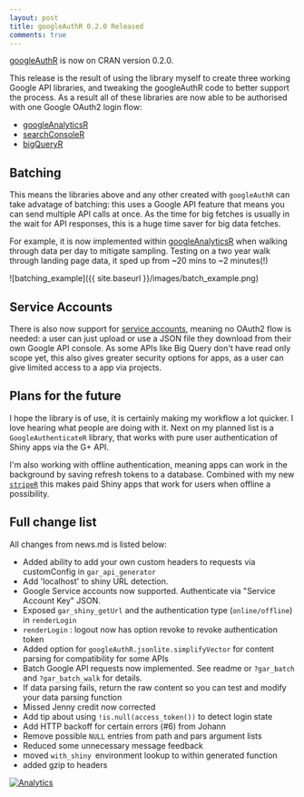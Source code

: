 ```yaml
---
layout: post
title: googleAuthR 0.2.0 Released
comments: true
---
```


[googleAuthR](https://github.com/MarkEdmondson1234/googleAuthR) is now on CRAN version 0.2.0.

This release is the result of using the library myself to create three working Google API libraries, and tweaking the googleAuthR code to better support the process.  As a result all of these libraries are now able to be authorised with one Google OAuth2 login flow:

* [googleAnalyticsR](https://github.com/MarkEdmondson1234/googleAnalyticsR_public)
* [searchConsoleR](https://github.com/MarkEdmondson1234/searchConsoleR)
* [bigQueryR](https://github.com/MarkEdmondson1234/bigQueryR)

## Batching 

This means the libraries above and any other created with `googleAuthR` can take advatage of batching: this uses a Google API feature that means you can send multiple API calls at once.  As the time for big fetches is usually in the wait for API responses, this is a huge time saver for big data fetches.  

For example, it is now implemented within [googleAnalyticsR](https://github.com/MarkEdmondson1234/googleAnalyticsR_public) when walking through data per day to mitigate sampling.  Testing on a two year walk through landing page data, it sped up from ~20 mins to ~2 minutes(!)

![batching_example]({{ site.baseurl }}/images/batch_example.png)

## Service Accounts

There is also now support for [service accounts](https://developers.google.com/identity/protocols/OAuth2ServiceAccount), meaning no OAuth2 flow is needed: a user can just upload or use a JSON file they download from their own Google API console.  As some APIs like Big Query don't have read only scope yet, this also gives greater security options for apps, as a user can give limited access to a app via projects. 

## Plans for the future

I hope the library is of use, it is certainly making my workflow a lot quicker.  I love hearing what people are doing with it.  Next on my planned list is a `GoogleAuthenticateR` library, that works with pure user authentication of Shiny apps via the G+ API. 

I'm also working with offline authentication, meaning apps can work in the background by saving refresh tokens to a database.  Combined with my new [`stripeR`](https://github.com/MarkEdmondson1234/stripeR) this makes paid Shiny apps that work for users when offline a possibility. 

## Full change list

All changes from news.md is listed below:

* Added ability to add your own custom headers to requests via customConfig in `gar_api_generator`
* Add 'localhost' to shiny URL detection.
* Google Service accounts now supported. Authenticate via "Service Account Key" JSON.
* Exposed `gar_shiny_getUrl` and the authentication type (`online/offline`) in `renderLogin`
* `renderLogin` : logout now has option revoke to revoke authentication token
* Added option for `googleAuthR.jsonlite.simplifyVector` for content parsing for compatibility for some APIs
* Batch Google API requests now implemented. See readme or `?gar_batch` and `?gar_batch_walk` for details.
* If data parsing fails, return the raw content so you can test and modify your data parsing function
* Missed Jenny credit now corrected
* Add tip about using `!is.null(access_token())` to detect login state
* Add HTTP backoff for certain errors (#6) from Johann
* Remove possible `NULL` entries from path and pars argument lists
* Reduced some unnecessary message feedback
* moved `with_shiny `environment lookup to within generated function
* added gzip to headers


[![Analytics](https://ga-beacon.appspot.com/UA-73050356-1/115064340704113209584/googleAuthR/v0.2.0)](https://github.com/MarkEdmondson1234/googleAuthR)


